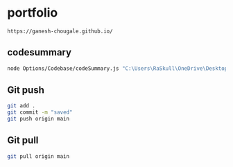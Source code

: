 # portfolio  
```
https://ganesh-chougale.github.io/  
```  
## codesummary  
```bash
node Options/Codebase/codeSummary.js "C:\Users\RaSkull\OneDrive\Desktop\Code\Portfolio"
```  
## Git push
```bash
git add .
git commit -m "saved"
git push origin main
``` 
## Git pull
```bash
git pull origin main
```  